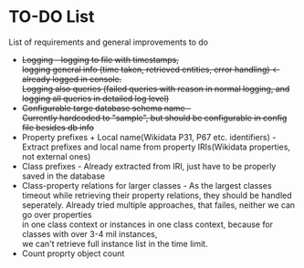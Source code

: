# TO-DO List
List of requirements and general improvements to do

* ~~Logging - logging to file with timestamps,  
logging general info (time taken, retrieved entities, error handling) <- already logged in console.  
Logging also queries (failed queries with reason in normal logging, and logging all queries in detailed log level)~~
* ~~Configurable targe database schema name -  
Currently hardcoded to "sample", but should be configurable in config file besides db info~~
* Property prefixes + Local name(Wikidata P31, P67 etc. identifiers) - 
Extract prefixes and local name from property IRIs(Wikidata properties, not external ones)
* Class prefixes - Already extracted from IRI, just have to be properly saved in the database
* Class-property relations for larger classes - As the largest classes timeout while retrieving their property relations,
they should be handled seperately. Already tried multiple approaches, that failes, neither we can go over properties  
in one class context or instances in one class context, because for classes with over 3-4 mil instances,  
we can't retrieve full instance list in the time limit.
* Count proprty object count